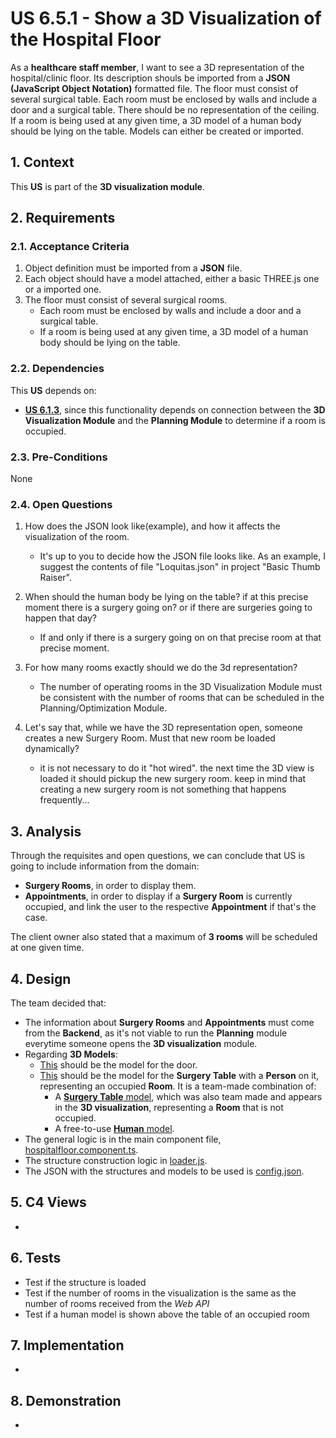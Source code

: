 # US 6.5.1 - Show a 3D Visualization of the Hospital Floor

As a **healthcare staff member**, I want to see a 3D representation of the hospital/clinic floor. Its description shouls be imported from a **JSON (JavaScript Object Notation)** formatted file. The floor must consist of several surgical table. Each room must be enclosed by walls and include a door and a surgical table. There should be no representation of the ceiling. If a room is being used at any given time, a 3D model of a human body should be lying on the table. Models can either be created or imported.

## 1. Context

This **US** is part of the **3D visualization module**.

## 2. Requirements

### 2.1. Acceptance Criteria

1. Object definition must be imported from a **JSON** file.
2. Each object should have a model attached, either a basic THREE.js one or a imported one.
3. The floor must consist of several surgical rooms.
    * Each room must be enclosed by walls and include a door and a surgical table.
    * If a room is being used at any given time, a 3D model of a human body should be lying on the table.

### 2.2. Dependencies

This **US** depends on:
* [**US 6.1.3**](../6-1-3/readme.md), since this functionality depends on connection between the **3D Visualization Module** and the **Planning Module** to determine if a room is occupied.

### 2.3. Pre-Conditions

None

### 2.4. Open Questions

1. How does the JSON look like(example), and how it affects the visualization of the room.
    
    * It's up to you to decide how the JSON file looks like. As an example, I suggest the contents of file "Loquitas.json" in project "Basic Thumb Raiser".

2. When should the human body be lying on the table? if at this precise moment there is a surgery going on? or if there are surgeries going to happen that day?

    * If and only if there is a surgery going on on that precise room at that precise moment.

3. For how many rooms exactly should we do the 3d representation?

    * The number of operating rooms in the 3D Visualization Module must be consistent with the number of rooms that can be scheduled in the Planning/Optimization Module.

4. Let's say that, while we have the 3D representation open, someone creates a new Surgery Room. Must that new room be loaded dynamically?

    * it is not necessary to do it "hot wired".
the next time the 3D view is loaded it should pickup the new surgery room.
keep in mind that creating a new surgery room is not something that happens frequently...

## 3. Analysis

Through the requisites and open questions, we can conclude that US is going to include information from the domain:
* **Surgery Rooms**, in order to display them.
* **Appointments**, in order to display if a **Surgery Room** is currently occupied, and link the user to the respective **Appointment** if that's the case.

The client owner also stated that a maximum of **3 rooms** will be scheduled at one given time.

## 4. Design

The team decided that:
* The information about **Surgery Rooms** and **Appointments** must come from the **Backend**, as it's not viable to run the **Planning** module everytime someone opens the **3D visualization** module.
* Regarding **3D Models**:
    * [This](../../../../HospitalApp/public/models/hospital-door/source/README.md) should be the model for the door.
    * [This](../../../../HospitalApp/public/models/SurgeryTableWithPerson/README.md) should be the model for the **Surgery Table** with a **Person** on it, representing an occupied **Room**. It is a team-made combination of:
        * A [**Surgery Table** model](../../../../HospitalApp/public/models/SurgeryTable/README.md), which was also team made and appears in the **3D visualization**, representing a **Room** that is not occupied.
        * A free-to-use [**Human** model](../../../../HospitalApp/public/models/Human/README.md).        
* The general logic is in the main component file, [hospitalfloor.component.ts](../../../../HospitalApp/src/app/hospitalfloor/hospitalfloor.component.ts).
* The structure construction logic in [loader.js](../../../../HospitalApp/src/app/hospitalfloor/jsfiles/loader.js).
* The JSON with the structures and models to be used is [config.json](../../../../HospitalApp/src/app/hospitalfloor/config.json).

## 5. C4 Views

-

## 6. Tests

* Test if the structure is loaded
* Test if the number of rooms in the visualization is the same as the number of rooms received from the *Web API*
* Test if a human model is shown above the table of an occupied room

## 7. Implementation

-

## 8. Demonstration

-